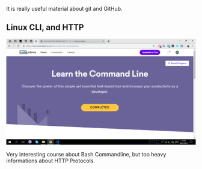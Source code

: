It is really useful material about git and GitHub.

## Linux CLI, and HTTP

<img src="./task_linux_cli/Completed.png" alt="Screenshot#1">

Very interesting course about Bash Commandline,
but too heavy informations about HTTP Protocols.
